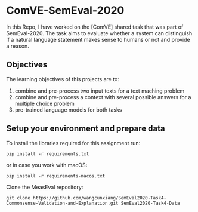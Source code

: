 # ComVE-SemEval-2020

In this Repo, I have worked on the [ComVE] shared task that was part of SemEval-2020. The task aims to evaluate whether a system can distinguish if a natural language statement makes sense to humans or not and provide a reason.

## Objectives

The learning objectives of this projects are to:

1. combine and pre-process two input texts for a text maching problem
2. combine and pre-process a context with several possible answers for a multiple choice problem
3. pre-trained language models for both tasks

## Setup your environment and prepare data

To install the libraries required for this assignment run:

    pip install -r requirements.txt

or in case you work with macOS:

    pip install -r requirements-macos.txt

Clone the MeasEval repository:

    git clone https://github.com/wangcunxiang/SemEval2020-Task4-Commonsense-Validation-and-Explanation.git SemEval2020-Task4-Data